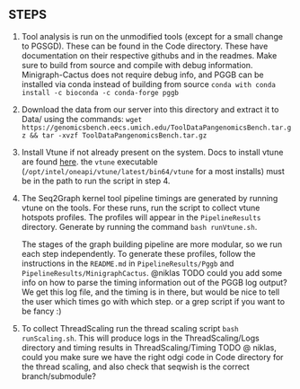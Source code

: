 ## STEPS
1. Tool analysis is run on the unmodified tools (except for a small change to
   PGSGD). These can be found in the
   Code directory. These have documentation on their respective githubs and in 
   the readmes. Make sure to build from source and compile with debug
   information. Minigraph-Cactus does not require debug info, and PGGB can be
   installed via conda instead of building from source
   `conda with conda install -c bioconda -c conda-forge pggb`
2. Download the data from our server into this directory and extract it to Data/
   using the commands:
   `wget https://genomicsbench.eecs.umich.edu/ToolDataPangenomicsBench.tar.gz && tar -xvzf ToolDataPangenomicsBench.tar.gz`
3. Install Vtune if not already present on the system. Docs to install vtune are 
   found [here](https://www.intel.com/content/www/us/en/docs/vtune-profiler/installation-guide/2023-1/overview.html).
   the `vtune` executable 
   (`/opt/intel/oneapi/vtune/latest/bin64/vtune` for a most installs) must be 
   in the path to run the script in step 4.  
4. The Seq2Graph kernel tool pipeline timings are generated by running vtune on
   the tools. For these runs, run the script to collect vtune hotspots profiles. 
   The profiles will appear in the `PipelineResults` directory. 
   Generate by running the command `bash runVtune.sh`.

   The stages of the graph building pipeline are more modular, so we run each
   step independently. To generate these profiles, follow the instructions in
   the `README.md` in `PipelineResults/Pggb` and 
   `PipelineResults/MinigraphCactus`.
   @niklas TODO could you add some info on how to parse the timing information
   out of the PGGB log output? We get this log file, and the timing is in there,
   but would be nice to tell the user which times go with which step. or a grep
   script if you want to be fancy :)
5. To collect ThreadScaling run the thread scaling script
   `bash runScaling.sh`.
   This will produce logs in the ThreadScaling/Logs directory and timing results
   in ThreadScaling/Timing
   TODO @ niklas, could you make sure we have the right odgi code in Code
   directory for the thread scaling, and also check that seqwish is the correct
   branch/submodule?
